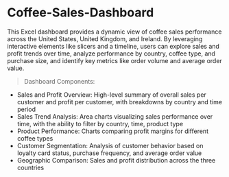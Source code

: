 # Coffee-Sales-Dashboard

This Excel dashboard provides a dynamic view of coffee sales performance across the United States, United Kingdom, and Ireland. By leveraging interactive elements like slicers and a timeline, users can explore sales and profit trends over time, analyze performance by country, coffee type, and purchase size, and identify key metrics like order volume and average order value.

> Dashboard Components:

* Sales and Profit Overview: High-level summary of overall sales per customer and profit per customer, with breakdowns by country and time period
* Sales Trend Analysis: Area charts visualizing sales performance over time, with the ability to filter by country, time, product type
* Product Performance: Charts comparing profit margins for different coffee types
* Customer Segmentation: Analysis of customer behavior based on loyalty card status, purchase frequency, and average order value
* Geographic Comparison: Sales and profit distribution across the three countries
